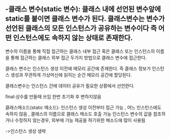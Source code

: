 
-클래스 변수(static 변수): 클래스 내에 선언된 변수앞에 static를 붙이면 클래스 변수가 된다. 클래스변수는 변수가 선언된 클래스의 모든 인스턴스가 공유하는 변수이다 즉 어떤 인스턴스에도 속하지 않는 상태로 존재한다.
-

   변수의 이름을 통해 직접 접근하는 클래스 내부 접근 혹은 클래스 또는 인스턴스의 이름을 통해 접근하는 클래스 외부 접근 두가지 방법으로 클래스 변수에 접근한다.

   클래스 변수는 인스턴스 생성 이전에 메모리 공간에 존재한다. 즉 클래스 정보가 인스턴스 생성과 무관하게 가상머신에 읽히는 순간 메모리 공간에 할당된다.

   클래스변수는 인스턴스 간에 데이터 공유가 필요한 상황에서 선언한다.

   final:상수를 만들때 쓰임 한번 초기화 후 변하지않음 

   클래스메소드(static 메소드): 인스턴스 생성 이전부터 접근 가능 , 어느 인스턴스에도 속하지 않음 , 클래스의 이름으로 클래스 메소드 호출 가능 인스턴스 변수의 값을 참조하거나 수정하지 않는경우, 외부에 기능 제공을 하기위한 메소드에 많이 사용됨

   ->인스턴스 생성 생략 

   

   
   
